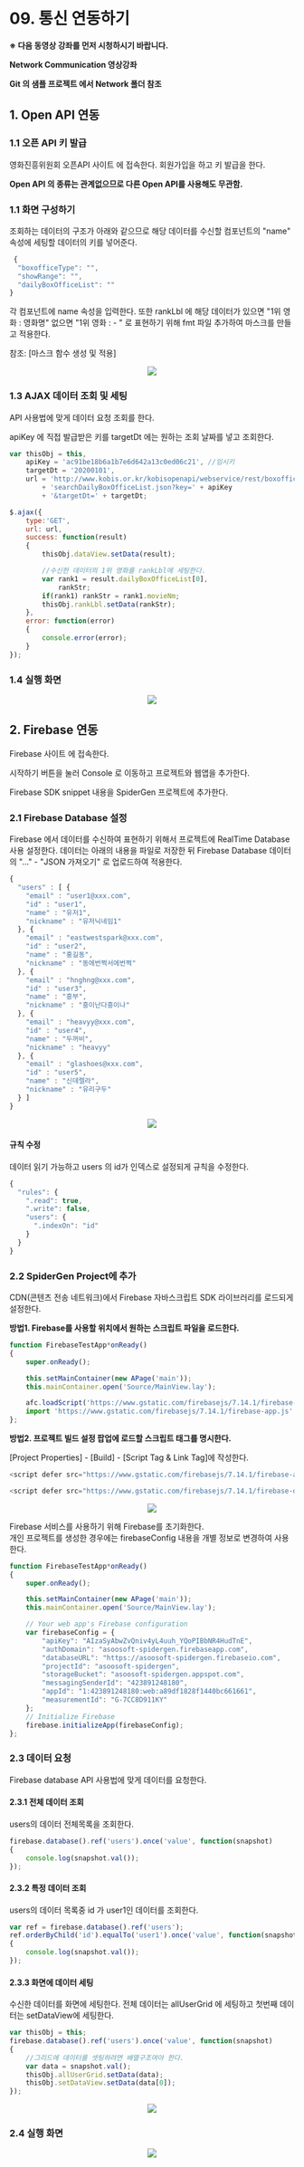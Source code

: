 # 09. 통신 연동하기

**※ 다음 동영상 강좌를 먼저 시청하시기 바랍니다.**<br>

**Network Communication 영상강좌**

**Git 의 샘플 프로젝트 에서 Network 폴더 참조**
## 1. Open API 연동

### 1.1 오픈 API 키 발급

영화진흥위원회 오픈API 사이트 에 접속한다. 회원가입을 하고 키 발급을 한다.

**Open API 의 종류는 관계없으므로 다른 Open API를 사용해도 무관함.**

### 1.1 화면 구성하기

조회하는 데이터의 구조가 아래와 같으므로 해당 데이터를 수신할 컴포넌트의 "name" 속성에 세팅할 데이터의 키를 넣어준다.
```js
 { 
  "boxofficeType": "",
  "showRange": "",
  "dailyBoxOfficeList": ""
}
```
각 컴포넌트에 name 속성을 입력한다. 또한 rankLbl 에 해당 데이터가 있으면 "1위 영화 : 영화명" 없으면 "1위 영화 : - " 로 표현하기 위해 fmt 파일 추가하여 마스크를 만들고 적용한다.

참조: [마스크 함수 생성 및 적용]
<center>

![](../image/09_img01.png)

</center>

### 1.3 AJAX 데이터 조회 및 세팅

API 사용법에 맞게 데이터 요청 조회를 한다.<br>

apiKey 에 직접 발급받은 키를 targetDt 에는 원하는 조회 날짜를 넣고 조회한다.

```js
var thisObj = this,
    apiKey = 'ac91be18b6a1b7e6d642a13c0ed06c21', //임시키
    targetDt = '20200101',
    url = 'http://www.kobis.or.kr/kobisopenapi/webservice/rest/boxoffice/'
        + 'searchDailyBoxOfficeList.json?key=' + apiKey
        + '&targetDt=' + targetDt;

$.ajax({
    type:'GET',
    url: url,
    success: function(result)
    {
        thisObj.dataView.setData(result);

        //수신한 데이터의 1위 영화를 rankLbl에 세팅한다.
        var rank1 = result.dailyBoxOfficeList[0],
            rankStr;
        if(rank1) rankStr = rank1.movieNm;
        thisObj.rankLbl.setData(rankStr);
    },
    error: function(error)
    {
        console.error(error);
    }
});
```
### 1.4 실행 화면
<center>

![](../image/09_openapi_run.png)

</center>

## 2. Firebase 연동

Firebase 사이트 에 접속한다.

시작하기 버튼을 눌러 Console 로 이동하고 프로젝트와 웹앱을 추가한다.

Firebase SDK snippet 내용을 SpiderGen 프로젝트에 추가한다.

### 2.1 Firebase Database 설정
Firebase 에서 데이터를 수신하여 표현하기 위해서 프로젝트에 RealTime Database 사용 설정한다. 데이터는 아래의 내용을 파일로 저장한 뒤 Firebase Database 데이터의 "…" - "JSON 가져오기" 로 업로드하여 적용한다.

```js
{
  "users" : [ {
    "email" : "user1@xxx.com",
    "id" : "user1",
    "name" : "유저1",
    "nickname" : "유저닉네임1"
  }, {
    "email" : "eastwestspark@xxx.com",
    "id" : "user2",
    "name" : "홍길동",
    "nickname" : "동에번쩍서에번쩍"
  }, {
    "email" : "hnghng@xxx.com",
    "id" : "user3",
    "name" : "흥부",
    "nickname" : "흥이난다흥이나"
  }, {
    "email" : "heavyy@xxx.com",
    "id" : "user4",
    "name" : "두꺼비",
    "nickname" : "heavyy"
  }, {
    "email" : "glashoes@xxx.com",
    "id" : "user5",
    "name" : "신데렐라",
    "nickname" : "유리구두"
  } ]
}

```
<center>

![](../image/09_firebase_get_json.png)

</center>


#### 규칙 수정

데이터 읽기 가능하고 users 의 id가 인덱스로 설정되게 규칙을 수정한다.
```js
{
  "rules": {
    ".read": true,
    ".write": false,
    "users": {
      ".indexOn": "id"
    }
  }
}
```
### 2.2 SpiderGen Project에 추가

CDN(콘텐츠 전송 네트워크)에서 Firebase 자바스크립트 SDK 라이브러리를 로드되게 설정한다.

**방법1. Firebase를 사용할 위치에서 원하는 스크립트 파일을 로드한다.**

```js
function FirebaseTestApp*onReady()
{
    super.onReady();

    this.setMainContainer(new APage('main'));
    this.mainContainer.open('Source/MainView.lay');

    afc.loadScript('https://www.gstatic.com/firebasejs/7.14.1/firebase-app.js');
    import 'https://www.gstatic.com/firebasejs/7.14.1/firebase-app.js'
};
```
**방법2. 프로젝트 빌드 설정 팝업에 로드할 스크립트 태그를 명시한다.**

[Project Properties] - [Build] - [Script Tag & Link Tag]에 작성한다.

```js
<script defer src="https://www.gstatic.com/firebasejs/7.14.1/firebase-app.js">

<script defer src="https://www.gstatic.com/firebasejs/7.14.1/firebase-database.js">
```

<center>

![](../image/09_build_scriptlink.png)

</center>

Firebase 서비스를 사용하기 위해 Firebase를 초기화한다.<br>
개인 프로젝트를 생성한 경우에는 firebaseConfig 내용을 개별 정보로 변경하여 사용한다.

```js
function FirebaseTestApp*onReady()
{
    super.onReady();

    this.setMainContainer(new APage('main'));
    this.mainContainer.open('Source/MainView.lay');

    // Your web app's Firebase configuration
    var firebaseConfig = {
        "apiKey": "AIzaSyAbwZvQniv4yL4uuh_YQoPIBbNR4HudTnE",
        "authDomain": "asoosoft-spidergen.firebaseapp.com",
        "databaseURL": "https://asoosoft-spidergen.firebaseio.com",
        "projectId": "asoosoft-spidergen",
        "storageBucket": "asoosoft-spidergen.appspot.com",
        "messagingSenderId": "423891248180",
        "appId": "1:423891248180:web:a89df1828f1440bc661661",
        "measurementId": "G-7CC8D911KY"
    };
    // Initialize Firebase
    firebase.initializeApp(firebaseConfig);
};
```

### 2.3 데이터 요청
Firebase database API 사용법에 맞게 데이터를 요청한다.

#### 2.3.1 전체 데이터 조회
users의 데이터 전체목록을 조회한다.

```js
firebase.database().ref('users').once('value', function(snapshot)
{
    console.log(snapshot.val());
});
```

#### 2.3.2 특정 데이터 조회
users의 데이터 목록중 id 가 user1인 데이터를 조회한다.

```js
var ref = firebase.database().ref('users');
ref.orderByChild('id').equalTo('user1').once('value', function(snapshot)
{
    console.log(snapshot.val());
});
```
#### 2.3.3 화면에 데이터 세팅

수신한 데이터를 화면에 세팅한다. 전체 데이터는 allUserGrid 에 세팅하고 첫번째 데이터는 setDataView에 세팅한다.
```js
var thisObj = this;
firebase.database().ref('users').once('value', function(snapshot)
{
    //그리드에 데이터를 셋팅하려면 배열구조여야 한다.
    var data = snapshot.val();
    thisObj.allUserGrid.setData(data);
    thisObj.setDataView.setData(data[0]);
});
```
<center>

![](../image/09_firebase_lay.png)

</center>



### 2.4 실행 화면
<center>

![](../image/09_firebase_run.png)

</center>
